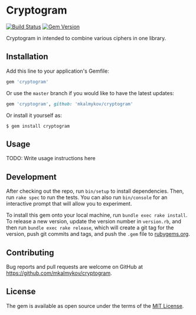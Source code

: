 # Cryptogram

[![Build Status](https://travis-ci.org/mkalmykov/cryptogram.svg?branch=master)](https://travis-ci.org/mkalmykov/cryptogram)
[![Gem Version](https://badge.fury.io/rb/cryptogram.svg)](https://badge.fury.io/rb/cryptogram)

Cryptogram in intended to combine various ciphers in one library.

## Installation

Add this line to your application's Gemfile:

```ruby
gem 'cryptogram'
```

Or use the `master` branch if you would like to have the latest updates:

```ruby
gem 'cryptogram', github: 'mkalmykov/cryptogram'
```

Or install it yourself as:

    $ gem install cryptogram

## Usage

TODO: Write usage instructions here

## Development

After checking out the repo, run `bin/setup` to install dependencies. Then, run `rake spec` to run the tests. You can also run `bin/console` for an interactive prompt that will allow you to experiment.

To install this gem onto your local machine, run `bundle exec rake install`. To release a new version, update the version number in `version.rb`, and then run `bundle exec rake release`, which will create a git tag for the version, push git commits and tags, and push the `.gem` file to [rubygems.org](https://rubygems.org).

## Contributing

Bug reports and pull requests are welcome on GitHub at https://github.com/mkalmykov/cryptogram.

## License

The gem is available as open source under the terms of the [MIT License](http://opensource.org/licenses/MIT).
